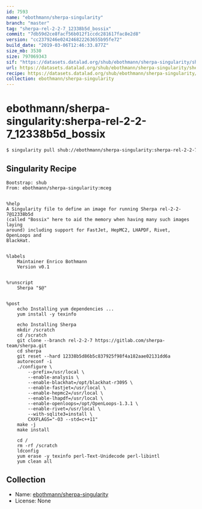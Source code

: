 ```yaml
---
id: 7593
name: "ebothmann/sherpa-singularity"
branch: "master"
tag: "sherpa-rel-2-2-7_12338b5d_bossix"
commit: "7db59d2ce8facf56b012f1ccdc281617fac8e2d8"
version: "cc2379246e024246822263655b95fe72"
build_date: "2019-03-06T12:46:33.877Z"
size_mb: 3530
size: 797069343
sif: "https://datasets.datalad.org/shub/ebothmann/sherpa-singularity/sherpa-rel-2-2-7_12338b5d_bossix/2019-03-06-7db59d2c-cc237924/cc2379246e024246822263655b95fe72.simg"
url: https://datasets.datalad.org/shub/ebothmann/sherpa-singularity/sherpa-rel-2-2-7_12338b5d_bossix/2019-03-06-7db59d2c-cc237924/
recipe: https://datasets.datalad.org/shub/ebothmann/sherpa-singularity/sherpa-rel-2-2-7_12338b5d_bossix/2019-03-06-7db59d2c-cc237924/Singularity
collection: ebothmann/sherpa-singularity
---
```


# ebothmann/sherpa-singularity:sherpa-rel-2-2-7_12338b5d_bossix

```bash
$ singularity pull shub://ebothmann/sherpa-singularity:sherpa-rel-2-2-7_12338b5d_bossix
```

## Singularity Recipe

```singularity
Bootstrap: shub
From: ebothmann/sherpa-singularity:mceg


%help
A Singularity file to define an image for running Sherpa rel-2-2-7@12338b5d
(called "Bossix" here to aid the memory when having many such images laying
around) including support for FastJet, HepMC2, LHAPDF, Rivet, OpenLoops and
BlackHat.


%labels
    Maintainer Enrico Bothmann
    Version v0.1


%runscript
    Sherpa "$@"


%post
    echo Installing yum dependencies ...
    yum install -y texinfo

    echo Installing Sherpa
    mkdir /scratch
    cd /scratch
    git clone --branch rel-2-2-7 https://gitlab.com/sherpa-team/sherpa.git
    cd sherpa
    git reset --hard 12338b5d86b5c837925f98f4a182aae02131dd6a
    autoreconf -i
    ./configure \
        --prefix=/usr/local \
        --enable-analysis \
        --enable-blackhat=/opt/blackhat-r3095 \
        --enable-fastjet=/usr/local \
        --enable-hepmc2=/usr/local \
        --enable-lhapdf=/usr/local \
        --enable-openloops=/opt/OpenLoops-1.3.1 \
        --enable-rivet=/usr/local \
        --with-sqlite3=install \
        CXXFLAGS="-O3 --std=c++11"
    make -j
    make install

    cd /
    rm -rf /scratch
    ldconfig
    yum erase -y texinfo perl-Text-Unidecode perl-libintl
    yum clean all
```

## Collection

 - Name: [ebothmann/sherpa-singularity](https://github.com/ebothmann/sherpa-singularity)
 - License: None

